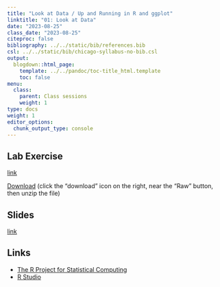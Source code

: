 ```yaml
---
title: "Look at Data / Up and Running in R and ggplot"
linktitle: "01: Look at Data"
date: "2023-08-25"
class_date: "2023-08-25"
citeproc: false
bibliography: ../../static/bib/references.bib
csl: ../../static/bib/chicago-syllabus-no-bib.csl
output:
  blogdown::html_page:
    template: ../../pandoc/toc-title_html.template
    toc: false
menu:
  class:
    parent: Class sessions
    weight: 1
type: docs
weight: 1
editor_options: 
  chunk_output_type: console
---
```


## Lab Exercise

[link](/PM566/assignment/01-lab.html)

[Download](https://github.com/USCbiostats/PM566/blob/master/website/static/labs/lab-01/pm566-01-lab.zip) (click the “download” icon on the right, near the “Raw” button, then unzip the file)

## Slides

[link](/PM566/slides/01-welcome/week1.html)

## Links

- [The R Project for Statistical Computing](https://www.r-project.org/)
- [R Studio](https://www.rstudio.com)
